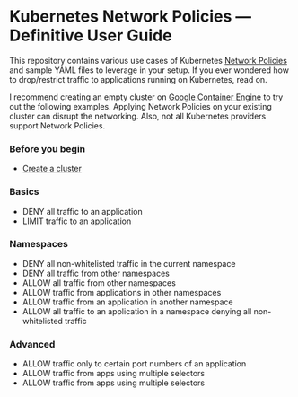 # Kubernetes Network Policies &mdash; Definitive User Guide

This repository contains various use cases of Kubernetes
[Network Policies](https://kubernetes.io/docs/concepts/services-networking/network-policies/)
and sample YAML files to leverage in your setup. If you ever wondered
how to drop/restrict traffic to applications running on Kubernetes, read on.

I recommend creating an empty cluster on [Google Container Engine](https://cloud.google.com/container-engine)
to try out the following examples. Applying Network Policies on your existing cluster can disrupt
the networking. Also, not all Kubernetes providers support Network Policies.

### Before you begin
- [Create a cluster](01-create-cluster.md)

### Basics

- DENY all traffic to an application
- LIMIT traffic to an application

### Namespaces

- DENY all non-whitelisted traffic in the current namespace
- DENY all traffic from other namespaces
- ALLOW all traffic from other namespaces
- ALLOW traffic from applications in other namespaces
- ALLOW traffic from an application in another namespace
- ALLOW all traffic to an application in a namespace denying all non-whitelisted traffic

### Advanced

- ALLOW traffic only to certain port numbers of an application
- ALLOW traffic from apps using multiple selectors
- ALLOW traffic from apps using multiple selectors
